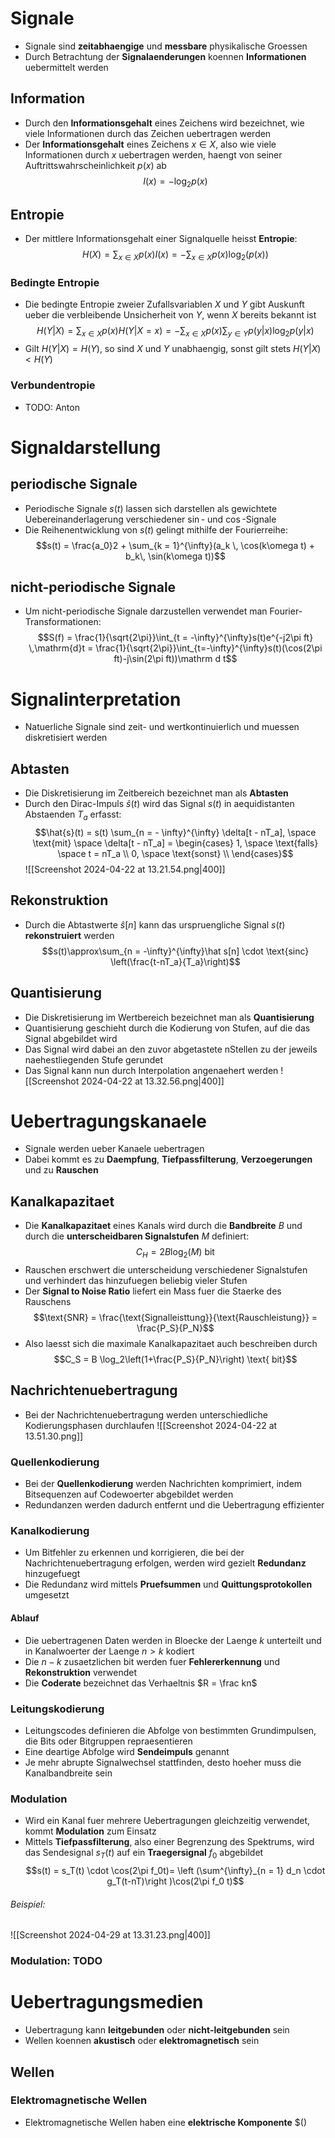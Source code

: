 # Signale
- Signale sind **zeitabhaengige** und **messbare** physikalische Groessen
- Durch Betrachtung der **Signalaenderungen** koennen **Informationen** uebermittelt werden
## Information 

- Durch den **Informationsgehalt** eines Zeichens wird bezeichnet, wie viele Informationen durch das Zeichen uebertragen werden
- Der **Informationsgehalt** eines Zeichens $x \in X$, also wie viele Informationen durch $x$ uebertragen werden, haengt von seiner Auftrittswahrscheinlichkeit $p(x)$ ab
$$I(x) = − \log_2 p(x)$$
## Entropie
- Der mittlere Informationsgehalt einer Signalquelle heisst **Entropie**: 
$$H(X) = \sum_{x \in X}p(x)I(x)= -\sum_{x \in X}p(x)\log_2(p(x))$$
### Bedingte Entropie
- Die bedingte Entropie zweier Zufallsvariablen $X$ und $Y$ gibt Auskunft ueber die verbleibende Unsicherheit von $Y$, wenn $X$ bereits bekannt ist
$$H(Y|X) = \sum_{x \in X}p(x)H(Y|X = x) = −\sum_{x \in X}p(x)\sum_{y \in Y}p(y|x)\log_2p(y|x)$$
- Gilt $H(Y|X) = H(Y)$, so sind $X$ und $Y$ unabhaengig, sonst gilt stets $H(Y|X) < H(Y)$
### Verbundentropie
- TODO: Anton
# Signaldarstellung
## periodische Signale
- Periodische Signale $s(t)$ lassen sich darstellen als gewichtete Uebereinanderlagerung verschiedener $\sin$- und $\cos$-Signale
- Die Reihenentwicklung von $s(t)$ gelingt mithilfe der Fourierreihe:
$$s(t) = \frac{a_0}2 + \sum_{k = 1}^{\infty}(a_k \, \cos(k\omega t) + b_k\, \sin(k\omega t))$$
## nicht-periodische Signale
- Um nicht-periodische Signale darzustellen verwendet man Fourier-Transformationen:
$$S(f) = \frac{1}{\sqrt{2\pi}}\int_{t = -\infty}^{\infty}s(t)e^{-j2\pi ft} \,\mathrm{d}t = \frac{1}{\sqrt{2\pi}}\int_{t=-\infty}^{\infty}s(t)(\cos(2\pi ft)-j\sin(2\pi ft))\mathrm d t$$
# Signalinterpretation
- Natuerliche Signale sind zeit- und wertkontinuierlich und muessen  diskretisiert werden
## Abtasten
- Die Diskretisierung im Zeitbereich bezeichnet man als **Abtasten**
- Durch den Dirac-Impuls $\hat s(t)$ wird das Signal $s(t)$ in aequidistanten Abstaenden $T_a$ erfasst:
$$\hat{s}(t) = s(t) \sum_{n = - \infty}^{\infty} \delta[t - nT_a], \space  \text{mit} \space \delta[t - nT_a] = \begin{cases}
1, \space \text{falls} \space t = nT_a \\
0, \space \text{sonst} \\
\end{cases}$$
![[Screenshot 2024-04-22 at 13.21.54.png|400]]
## Rekonstruktion
- Durch die Abtastwerte $\hat s[n]$ kann das urspruengliche Signal $s(t)$ **rekonstruiert** werden
$$s(t)\approx\sum_{n = -\infty}^{\infty}\hat s[n] \cdot \text{sinc} \left(\frac{t-nT_a}{T_a}\right)$$
## Quantisierung
- Die Diskretisierung im Wertbereich bezeichnet man als **Quantisierung**
- Quantisierung geschieht durch die Kodierung von Stufen, auf die das Signal abgebildet wird
- Das Signal wird dabei an den zuvor abgetastete nStellen zu der jeweils naehestliegenden Stufe gerundet
- Das Signal kann nun durch Interpolation angenaehert werden
![[Screenshot 2024-04-22 at 13.32.56.png|400]]
# Uebertragungskanaele
- Signale werden ueber Kanaele uebertragen
- Dabei kommt es zu **Daempfung**, **Tiefpassfilterung**, **Verzoegerungen** und zu **Rauschen** 
## Kanalkapazitaet
- Die **Kanalkapazitaet** eines Kanals wird durch die **Bandbreite** $B$ und durch die **unterscheidbaren Signalstufen** $M$ definiert:
$$C_H = 2B \log_2(M) \text{ bit}$$
- Rauschen erschwert die unterscheidung verschiedener Signalstufen und verhindert das hinzufuegen beliebig vieler Stufen
- Der **Signal to Noise Ratio** liefert ein Mass fuer die Staerke des Rauschens
$$\text{SNR} = \frac{\text{Signalleisttung}}{\text{Rauschleistung}} = \frac{P_S}{P_N}$$
- Also laesst sich die maximale Kanalkapazitaet auch beschreiben durch
$$C_S = B \log_2\left(1+\frac{P_S}{P_N}\right) \text{ bit}$$
## Nachrichtenuebertragung
- Bei der Nachrichtenuebertragung werden unterschiedliche Kodierungsphasen durchlaufen
![[Screenshot 2024-04-22 at 13.51.30.png]]
### Quellenkodierung
- Bei der **Quellenkodierung** werden Nachrichten komprimiert, indem Bitsequenzen auf Codewoerter abgebildet werden
- Redundanzen werden dadurch entfernt und die Uebertragung effizienter
### Kanalkodierung
- Um Bitfehler zu erkennen und korrigieren, die bei der Nachrichtenuebertragung erfolgen, werden wird gezielt **Redundanz** hinzugefuegt
- Die Redundanz wird mittels **Pruefsummen** und **Quittungsprotokollen** umgesetzt
#### Ablauf
- Die uebertragenen Daten werden in Bloecke der Laenge $k$ unterteilt und in Kanalwoerter der Laenge $n > k$ kodiert
- Die $n - k$ zusaetzlichen bit werden fuer **Fehlererkennung** und **Rekonstruktion** verwendet
- Die **Coderate** bezeichnet das Verhaeltnis $R = \frac kn$ 
### Leitungskodierung
- Leitungscodes definieren die Abfolge von bestimmten Grundimpulsen, die Bits oder Bitgruppen repraesentieren
- Eine deartige Abfolge wird **Sendeimpuls** genannt
- Je mehr abrupte Signalwechsel stattfinden, desto hoeher muss die Kanalbandbreite sein
### Modulation
- Wird ein Kanal fuer mehrere Uebertragungen gleichzeitig verwendet, kommt **Modulation** zum Einsatz
- Mittels **Tiefpassfilterung**, also einer Begrenzung des Spektrums, wird das Sendesignal $s_T(t)$ auf ein **Traegersignal** $f_0$ abgebildet
$$s(t) = s_T(t) \cdot \cos(2\pi f_0t)= \left (\sum^{\infty}_{n = 1} d_n \cdot g_T(t-nT)\right )\cos(2\pi f_0 t)$$
###### Beispiel:
![[Screenshot 2024-04-29 at 13.31.23.png|400]]
### Modulation: TODO
# Uebertragungsmedien
- Uebertragung kann **leitgebunden** oder **nicht-leitgebunden** sein
- Wellen koennen **akustisch** oder **elektromagnetisch** sein
## Wellen
### Elektromagnetische Wellen
- Elektromagnetische Wellen haben eine **elektrische Komponente** $(\) 